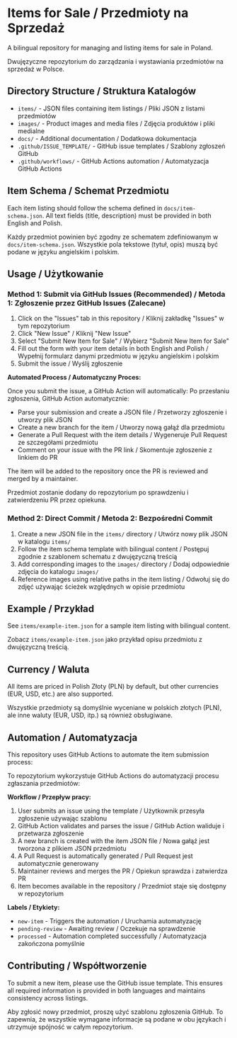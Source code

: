 # Items for Sale / Przedmioty na Sprzedaż

A bilingual repository for managing and listing items for sale in Poland.

Dwujęzyczne repozytorium do zarządzania i wystawiania przedmiotów na sprzedaż w Polsce.

## Directory Structure / Struktura Katalogów

- `items/` - JSON files containing item listings / Pliki JSON z listami przedmiotów
- `images/` - Product images and media files / Zdjęcia produktów i pliki medialne
- `docs/` - Additional documentation / Dodatkowa dokumentacja
- `.github/ISSUE_TEMPLATE/` - GitHub issue templates / Szablony zgłoszeń GitHub
- `.github/workflows/` - GitHub Actions automation / Automatyzacja GitHub Actions

## Item Schema / Schemat Przedmiotu

Each item listing should follow the schema defined in `docs/item-schema.json`. All text fields (title, description) must be provided in both English and Polish.

Każdy przedmiot powinien być zgodny ze schematem zdefiniowanym w `docs/item-schema.json`. Wszystkie pola tekstowe (tytuł, opis) muszą być podane w języku angielskim i polskim.

## Usage / Użytkowanie

### Method 1: Submit via GitHub Issues (Recommended) / Metoda 1: Zgłoszenie przez GitHub Issues (Zalecane)

1. Click on the "Issues" tab in this repository / Kliknij zakładkę "Issues" w tym repozytorium
2. Click "New Issue" / Kliknij "New Issue"
3. Select "Submit New Item for Sale" / Wybierz "Submit New Item for Sale"
4. Fill out the form with your item details in both English and Polish / Wypełnij formularz danymi przedmiotu w języku angielskim i polskim
5. Submit the issue / Wyślij zgłoszenie

**Automated Process / Automatyczny Proces:**

Once you submit the issue, a GitHub Action will automatically:
Po przesłaniu zgłoszenia, GitHub Action automatycznie:

- Parse your submission and create a JSON file / Przetworzy zgłoszenie i utworzy plik JSON
- Create a new branch for the item / Utworzy nową gałąź dla przedmiotu
- Generate a Pull Request with the item details / Wygeneruje Pull Request ze szczegółami przedmiotu
- Comment on your issue with the PR link / Skomentuje zgłoszenie z linkiem do PR

The item will be added to the repository once the PR is reviewed and merged by a maintainer.

Przedmiot zostanie dodany do repozytorium po sprawdzeniu i zatwierdzeniu PR przez opiekuna.

### Method 2: Direct Commit / Metoda 2: Bezpośredni Commit

1. Create a new JSON file in the `items/` directory / Utwórz nowy plik JSON w katalogu `items/`
2. Follow the item schema template with bilingual content / Postępuj zgodnie z szablonem schematu z dwujęzyczną treścią
3. Add corresponding images to the `images/` directory / Dodaj odpowiednie zdjęcia do katalogu `images/`
4. Reference images using relative paths in the item listing / Odwołuj się do zdjęć używając ścieżek względnych w opisie przedmiotu

## Example / Przykład

See `items/example-item.json` for a sample item listing with bilingual content.

Zobacz `items/example-item.json` jako przykład opisu przedmiotu z dwujęzyczną treścią.

## Currency / Waluta

All items are priced in Polish Złoty (PLN) by default, but other currencies (EUR, USD, etc.) are also supported.

Wszystkie przedmioty są domyślnie wyceniane w polskich złotych (PLN), ale inne waluty (EUR, USD, itp.) są również obsługiwane.

## Automation / Automatyzacja

This repository uses GitHub Actions to automate the item submission process:

To repozytorium wykorzystuje GitHub Actions do automatyzacji procesu zgłaszania przedmiotów:

**Workflow / Przepływ pracy:**
1. User submits an issue using the template / Użytkownik przesyła zgłoszenie używając szablonu
2. GitHub Action validates and parses the issue / GitHub Action waliduje i przetwarza zgłoszenie
3. A new branch is created with the item JSON file / Nowa gałąź jest tworzona z plikiem JSON przedmiotu
4. A Pull Request is automatically generated / Pull Request jest automatycznie generowany
5. Maintainer reviews and merges the PR / Opiekun sprawdza i zatwierdza PR
6. Item becomes available in the repository / Przedmiot staje się dostępny w repozytorium

**Labels / Etykiety:**
- `new-item` - Triggers the automation / Uruchamia automatyzację
- `pending-review` - Awaiting review / Oczekuje na sprawdzenie
- `processed` - Automation completed successfully / Automatyzacja zakończona pomyślnie

## Contributing / Współtworzenie

To submit a new item, please use the GitHub issue template. This ensures all required information is provided in both languages and maintains consistency across listings.

Aby zgłosić nowy przedmiot, proszę użyć szablonu zgłoszenia GitHub. To zapewnia, że wszystkie wymagane informacje są podane w obu językach i utrzymuje spójność w całym repozytorium.
